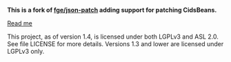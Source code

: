 **This is a fork of [fge/json-patch](https://github.com/fge/json-patch) adding support for patching CidsBeans.**

[Read me](https://github.com/fge/json-patch/blob/master/README.md)

This project, as of version 1.4, is licensed under both LGPLv3 and ASL 2.0. See
file LICENSE for more details. Versions 1.3 and lower are licensed under LGPLv3
only.
